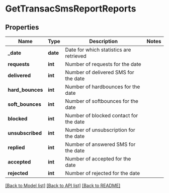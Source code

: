 # GetTransacSmsReportReports

## Properties
Name | Type | Description | Notes
------------ | ------------- | ------------- | -------------
**_date** | **date** | Date for which statistics are retrieved | 
**requests** | **int** | Number of requests for the date | 
**delivered** | **int** | Number of delivered SMS for the date | 
**hard_bounces** | **int** | Number of hardbounces for the date | 
**soft_bounces** | **int** | Number of softbounces for the date | 
**blocked** | **int** | Number of blocked contact for the date | 
**unsubscribed** | **int** | Number of unsubscription for the date | 
**replied** | **int** | Number of answered SMS for the date | 
**accepted** | **int** | Number of accepted for the date | 
**rejected** | **int** | Number of rejected for the date | 

[[Back to Model list]](../README.md#documentation-for-models) [[Back to API list]](../README.md#documentation-for-api-endpoints) [[Back to README]](../README.md)


